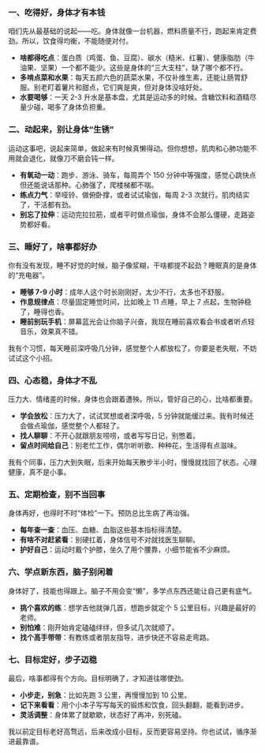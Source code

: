 ### 一、吃得好，身体才有本钱
咱们先从最基础的说起——吃。身体就像一台机器，燃料质量不行，跑起来肯定费劲。所以，饮食得均衡，不能随便对付。

- **啥都得吃点**：蛋白质（鸡蛋、鱼、豆腐）、碳水（糙米、红薯）、健康脂肪（牛油果、坚果）一个都不能少。这些是身体的“三大支柱”，缺了哪个都不行。
- **多啃点菜和水果**：每天五颜六色的蔬菜水果，不仅补维生素，还能让肠胃舒服。别老盯着薯片和甜点，它们爽是爽，但对身体没啥好处。
- **水要喝够**：一天 2-3 升水是基本盘，尤其是运动多的时候。含糖饮料和酒精尽量少碰，喝多了身体负担重。



### 二、动起来，别让身体“生锈”
运动这事吧，说起来简单，做起来有时候真懒得动。但你想想，肌肉和心肺功能不用就会退化，就像刀不磨会钝一样。

- **有氧动一动**：跑步、游泳、骑车，每周弄个 150 分钟中等强度，感觉心跳快点但还能说话那种。心肺强了，爬楼梯都不喘。
- **练点力气**：举哑铃、做俯卧撑，或者试试瑜伽，每周 2-3 次就行。肌肉结实了，干活都有劲。
- **别忘了拉伸**：运动完拉拉筋，或者平时做点瑜伽，身体不会那么僵硬，走路姿势都好看。



### 三、睡好了，啥事都好办
你有没有发现，睡不好觉的时候，脑子像浆糊，干啥都提不起劲？睡眠真的是身体的“充电器”。

- **睡够 7-9 小时**：成年人这个时长刚刚好，太少不行，太多也不舒服。
- **作息规律点**：尽量固定睡觉时间，比如晚上 11 点睡，早上 7 点起，生物钟稳了，睡得也香。
- **睡前别玩手机**：屏幕蓝光会让你脑子兴奋，我现在睡前喜欢看会书或者听点轻音乐，效果真不错。

我有个习惯，每天睡前深呼吸几分钟，感觉整个人都放松了。你要是老失眠，不妨试试这个小招。



### 四、心态稳，身体才不乱
压力大、情绪差的时候，身体也会跟着遭殃。所以，管好自己的心，比啥都重要。

- **学会放松**：压力大了，试试冥想或者深呼吸，5 分钟就能缓过来。我有时候还会做点瑜伽，感觉整个人都轻了。
- **找人聊聊**：不开心就跟朋友唠唠，或者写写日记，别憋着。
- **留点时间给自己**：别老忙工作，偶尔听听歌、种种花，生活得有点滋味。

我有个同事，压力大到失眠，后来开始每天散步半小时，慢慢就找回了状态。心理健康，真不是小事。



### 五、定期检查，别不当回事
身体再好，也得时不时“体检”一下。预防总比生病了再治强。

- **每年查一查**：血压、血糖、血脂这些基本指标得清楚。
- **有啥不对赶紧看**：别硬扛着，身体信号不对就找医生聊聊。
- **护好自己**：运动时戴个护膝，坐久了用个腰靠，小细节能省不少麻烦。



### 六、学点新东西，脑子别闲着
身体好了，技能也得跟上。脑子不用会变“懒”，多学点东西还能让自己更有底气。

- **挑个喜欢的练**：想学吉他就弹几首，想跑步就定个 5 公里目标，兴趣是最好的老师。
- **别怕难**：刚开始肯定磕磕绊绊，但多试几次就顺了。
- **找个高手带带**：有教练或者朋友指导，进步快还不容易走弯路。



### 七、目标定好，步子迈稳
最后，啥事都得有个方向。目标明确了，才知道往哪使劲。

- **小步走，别急**：比如先跑 3 公里，再慢慢加到 10 公里。
- **记下来看看**：用个小本子写写每天的锻炼和饮食，回头翻翻，能看到进步。
- **灵活调整**：身体累了就歇歇，状态好了再冲，别死磕。

我以前定目标老好高骛远，后来改成小目标，反而更容易坚持。你也试试，循序渐进最靠谱。
